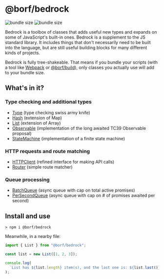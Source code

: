 # @borf/bedrock

![bundle size](https://img.shields.io/bundlephobia/min/@borf/bedrock)
![bundle size](https://img.shields.io/bundlephobia/minzip/@borf/bedrock)

Bedrock is a toolbox of classes that adds useful new types and expands on some of JavaScript's built-in ones. Bedrock is a supplement to the JS standard library. It includes things that don't necessarily need to be built into the language, but are still useful building blocks for many different kinds of projects.

Bedrock is fully tree-shakeable. That means if you bundle your scripts (with a tool like [Webpack](https://webpack.js.org/) or [@borf/build]()), only classes you actually use will add to your bundle size.

## What's in it?

### Type checking and additional types

- [Type](./src/Type/README.md) (type checking swiss army knife)
- [Hash](./src/Hash/README.md) (extension of Map)
- [List](./srcList/README.md) (extension of Array)
- [Observable](./src/Observable/README.md) (implementation of the long awaited TC39 Observable proposal)
- [StateMachine](./src/StateMachine/README.md) (implementation of a finite state machine)

### HTTP requests and route matching

- [HTTPClient](./src/HTTPClient/README.md) (refined interface for making API calls)
- [Router](./src/Router/README.md) (simple route matcher)

### Queue processing

- [BatchQueue](./src/BatchQueue/README.md) (async queue with cap on total active promises)
- [PerSecondQueue](./src/PerSecondQueue/README.md) (async queue with cap on # of promises awaited per second)

## Install and use

```
> npm i @borf/bedrock
```

Meanwhile, in a nearby file:

```js
import { List } from "@borf/bedrock";

const list = new List([1, 2, 3]);

console.log(
  `List has ${list.length} item(s), and the last one is: ${list.last()}`
);
```
